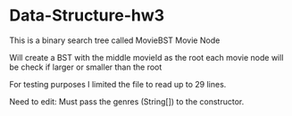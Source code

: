# Data-Structure-hw3

This is a binary search tree called MovieBST
Movie Node

Will create a BST with the middle movieId as the root
each movie node will be check if larger or smaller than the root 

For testing purposes I limited the file to read up to 29 lines.

Need to edit:
  Must pass the genres (String[]) to the constructor.
